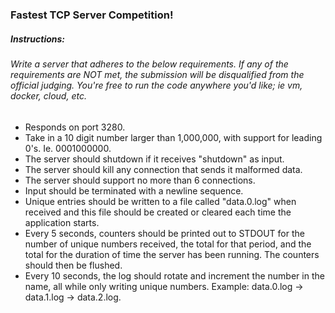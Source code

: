 ### Fastest TCP Server Competition!

##### Instructions:

###### Write a server that adheres to the below requirements. If any of the requirements are NOT met, the submission will be disqualified from the official judging.  You're free to run the code anywhere you'd like; ie vm, docker, cloud, etc.

* Responds on port 3280.
* Take in a 10 digit number larger than 1,000,000, with support for leading 0's. Ie. 0001000000.
* The server should shutdown if it receives "shutdown" as input.
* The server should kill any connection that sends it malformed data.
* The server should support no more than 6 connections.
* Input should be terminated with a newline sequence.
* Unique entries should be written to a file called "data.0.log" when received and this file should be created or cleared each time the application starts.
* Every 5 seconds, counters should be printed out to STDOUT for the number of unique numbers received, the total for that period, and the total for the duration of time the server has been running.  The counters should then be flushed.
* Every 10 seconds, the log should rotate and increment the number in the name, all while only writing unique numbers. Example: data.0.log -> data.1.log -> data.2.log.